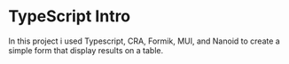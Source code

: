 # TypeScript Intro

In this project i used Typescript, CRA, Formik, MUI, and Nanoid to create a simple form that display results on a table.